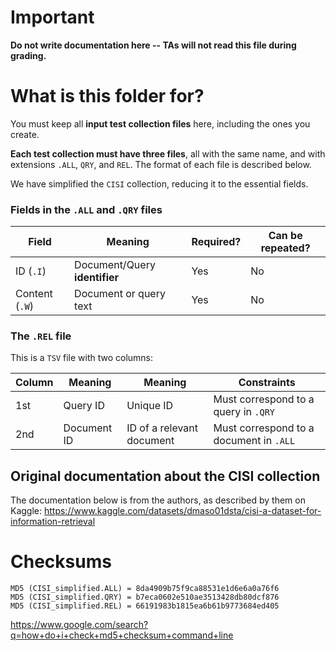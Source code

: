 
# Important 

**Do not write documentation here -- TAs will not read this file during grading.**

# What is this folder for?

You must keep all **input test collection files** here, including the ones you create. 

**Each test collection must have three files**, all with the same name, and with extensions `.ALL`, `QRY`, and `REL`. The format of each file is described below.

We have simplified the `CISI` collection, reducing it to the essential fields.

### Fields in the `.ALL` and `.QRY` files

| Field | Meaning | Required? | Can be repeated? |
|---|---|---|---|
| ID (`.I`) | Document/Query **identifier** | Yes | No |
| Content (`.W`) | Document or query text | Yes | No |


### The `.REL` file

This is a `TSV` file with two columns:

| Column | Meaning | Meaning | Constraints |
|---|---|---|---|
| 1st | Query ID | Unique ID | Must correspond to a query in `.QRY` |
| 2nd | Document ID |ID of a relevant document | Must correspond to a document in `.ALL`|


## Original documentation about the CISI collection

The documentation below is from the authors, as described by them on Kaggle: https://www.kaggle.com/datasets/dmaso01dsta/cisi-a-dataset-for-information-retrieval

# Checksums

```
MD5 (CISI_simplified.ALL) = 8da4909b75f9ca88531e1d6e6a0a76f6
MD5 (CISI_simplified.QRY) = b7eca0602e510ae3513428db80dcf876
MD5 (CISI_simplified.REL) = 66191983b1815ea6b61b9773684ed405
```

https://www.google.com/search?q=how+do+i+check+md5+checksum+command+line

